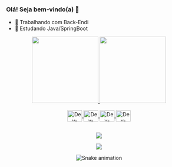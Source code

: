 ### Olá! Seja bem-vindo(a) 👋

- 🔭 Trabalhando com Back-Endi
- 👯 Estudando Java/SpringBoot

<div align="center">
  <a href="https://github.com/Marcos1327">
  <img height="180em" src="https://github-readme-stats.vercel.app/api?username=Marcos1327&show_icons=true&theme=dracula&include_all_commits"/>
  <img height="180em" src="https://github-readme-stats.vercel.app/api/top-langs/?username=Marcos1327&layout=compact&langs_count=7&theme=dracula"
</div>

<div style="display: inline_block"><br>
  <img align="center" alt="Dev-Java" height="30" width="40" "<img src="https://cdn.jsdelivr.net/gh/devicons/devicon/icons/java/java-original.svg"/>
  <img align="center" alt="Dev-Html" height="30" width="40" <img src="https://cdn.jsdelivr.net/gh/devicons/devicon/icons/html5/html5-original.svg"/>
  <img align="center" alt="Dev-Spring" height="30" width="40" <img src="https://cdn.jsdelivr.net/gh/devicons/devicon/icons/spring/spring-original-wordmark.svg"/>
  <img align="center" alt="Dev-Postgres" height="30" width="40" <img src="https://cdn.jsdelivr.net/gh/devicons/devicon/icons/postgresql/postgresql-original.svg" />
</div>

##

<div>
<a href="https://www.linkedin.com/in/marcos-giovanny/" target="_blank"><img src="https://img.shields.io/badge/LinkedIn-0077B5?style=for-the-badge&logo=linkedin&logoColor=white" target="_blank"></a>

<a href="https://www.instagram.com/marcosgiovanny/" target="_blank"><img src="https://img.shields.io/badge/Instagram-E4405F?style=for-the-badge&logo=instagram&logoColor=white" target="_blank"></a>

![Snake animation](https://github.com/Marcos1327/Marcos1327/blob/output/github-contribution-grid-snake.svg)

</div>
